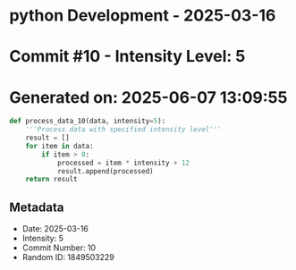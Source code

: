 ﻿# python Development - 2025-03-16
# Commit #10 - Intensity Level: 5
# Generated on: 2025-06-07 13:09:55
```python
def process_data_10(data, intensity=5):
    '''Process data with specified intensity level'''
    result = []
    for item in data:
        if item > 0:
            processed = item * intensity + 12
            result.append(processed)
    return result
```
## Metadata
- Date: 2025-03-16
- Intensity: 5
- Commit Number: 10
- Random ID: 1849503229
